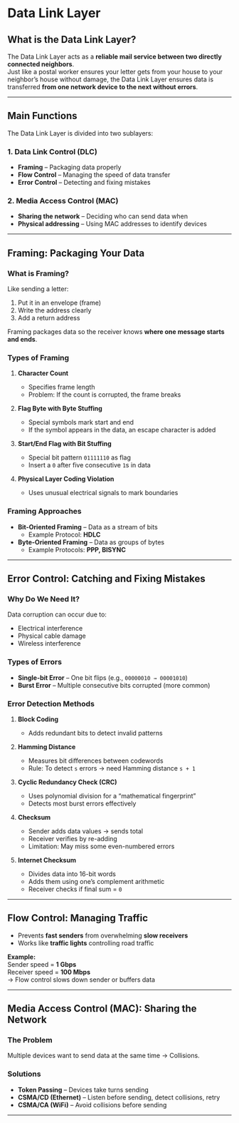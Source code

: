 # Data Link Layer

## What is the Data Link Layer?
The Data Link Layer acts as a **reliable mail service between two directly connected neighbors**.  
Just like a postal worker ensures your letter gets from your house to your neighbor’s house without damage, the Data Link Layer ensures data is transferred **from one network device to the next without errors**.

---

## Main Functions
The Data Link Layer is divided into two sublayers:

### 1. Data Link Control (DLC)
- **Framing** – Packaging data properly  
- **Flow Control** – Managing the speed of data transfer  
- **Error Control** – Detecting and fixing mistakes  

### 2. Media Access Control (MAC)
- **Sharing the network** – Deciding who can send data when  
- **Physical addressing** – Using MAC addresses to identify devices  

---

## Framing: Packaging Your Data
### What is Framing?
Like sending a letter:
1. Put it in an envelope (frame)  
2. Write the address clearly  
3. Add a return address  

 Framing packages data so the receiver knows **where one message starts and ends**.

### Types of Framing
1. **Character Count**  
   - Specifies frame length  
   - Problem: If the count is corrupted, the frame breaks  

2. **Flag Byte with Byte Stuffing**  
   - Special symbols mark start and end  
   - If the symbol appears in the data, an escape character is added  

3. **Start/End Flag with Bit Stuffing**  
   - Special bit pattern `01111110` as flag  
   - Insert a `0` after five consecutive `1`s in data  

4. **Physical Layer Coding Violation**  
   - Uses unusual electrical signals to mark boundaries  

### Framing Approaches
- **Bit-Oriented Framing** – Data as a stream of bits  
  - Example Protocol: **HDLC**  
- **Byte-Oriented Framing** – Data as groups of bytes  
  - Example Protocols: **PPP, BISYNC**

---

## Error Control: Catching and Fixing Mistakes
### Why Do We Need It?
Data corruption can occur due to:
- Electrical interference  
- Physical cable damage  
- Wireless interference  

### Types of Errors
- **Single-bit Error** – One bit flips (e.g., `00000010 → 00001010`)  
- **Burst Error** – Multiple consecutive bits corrupted (more common)  

### Error Detection Methods
1. **Block Coding**  
   - Adds redundant bits to detect invalid patterns  

2. **Hamming Distance**  
   - Measures bit differences between codewords  
   - Rule: To detect `s` errors → need Hamming distance `s + 1`  

3. **Cyclic Redundancy Check (CRC)**  
   - Uses polynomial division for a “mathematical fingerprint”  
   - Detects most burst errors effectively  

4. **Checksum**  
   - Sender adds data values → sends total  
   - Receiver verifies by re-adding  
   - Limitation: May miss some even-numbered errors  

5. **Internet Checksum**  
   - Divides data into 16-bit words  
   - Adds them using one’s complement arithmetic  
   - Receiver checks if final sum = `0`  

---

## Flow Control: Managing Traffic
- Prevents **fast senders** from overwhelming **slow receivers**  
- Works like **traffic lights** controlling road traffic  

**Example:**  
Sender speed = **1 Gbps**  
Receiver speed = **100 Mbps**  
→ Flow control slows down sender or buffers data  

---

## Media Access Control (MAC): Sharing the Network
### The Problem
Multiple devices want to send data at the same time → Collisions.

### Solutions
- **Token Passing** – Devices take turns sending  
- **CSMA/CD (Ethernet)** – Listen before sending, detect collisions, retry  
- **CSMA/CA (WiFi)** – Avoid collisions before sending  

---
